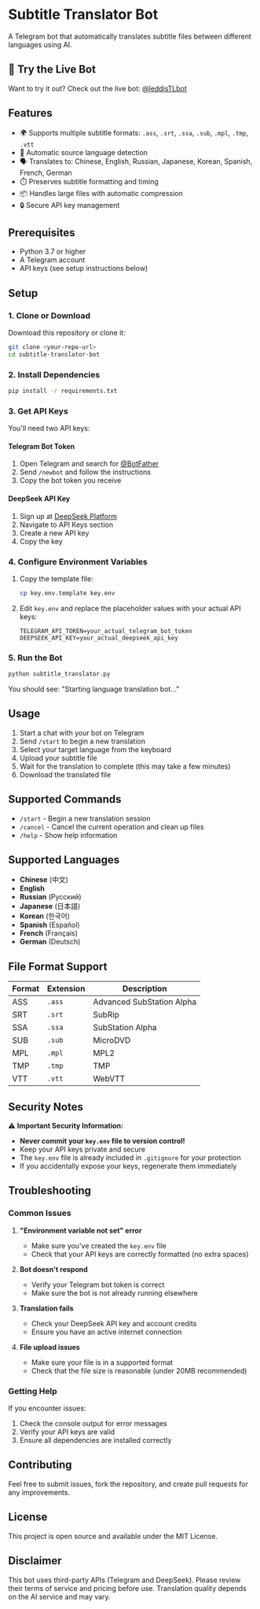 # Subtitle Translator Bot

A Telegram bot that automatically translates subtitle files between different languages using AI.

## 🤖 Try the Live Bot

Want to try it out? Check out the live bot: [@leddisTLbot](https://t.me/leddisTLbot)

## Features

- 🌍 Supports multiple subtitle formats: `.ass`, `.srt`, `.ssa`, `.sub`, `.mpl`, `.tmp`, `.vtt`
- 🤖 Automatic source language detection
- 🗣️ Translates to: Chinese, English, Russian, Japanese, Korean, Spanish, French, German
- ⏱️ Preserves subtitle formatting and timing
- 📦 Handles large files with automatic compression
- 🔒 Secure API key management

## Prerequisites

- Python 3.7 or higher
- A Telegram account
- API keys (see setup instructions below)

## Setup

### 1. Clone or Download

Download this repository or clone it:
```bash
git clone <your-repo-url>
cd subtitle-translator-bot
```

### 2. Install Dependencies

```bash
pip install -r requirements.txt
```

### 3. Get API Keys

You'll need two API keys:

#### Telegram Bot Token
1. Open Telegram and search for [@BotFather](https://t.me/botfather)
2. Send `/newbot` and follow the instructions
3. Copy the bot token you receive

#### DeepSeek API Key
1. Sign up at [DeepSeek Platform](https://platform.deepseek.com/)
2. Navigate to API Keys section
3. Create a new API key
4. Copy the key

### 4. Configure Environment Variables

1. Copy the template file:
   ```bash
   cp key.env.template key.env
   ```

2. Edit `key.env` and replace the placeholder values with your actual API keys:
   ```
   TELEGRAM_API_TOKEN=your_actual_telegram_bot_token
   DEEPSEEK_API_KEY=your_actual_deepseek_api_key
   ```

### 5. Run the Bot

```bash
python subtitle_translator.py
```

You should see: "Starting language translation bot..."

## Usage

1. Start a chat with your bot on Telegram
2. Send `/start` to begin a new translation
3. Select your target language from the keyboard
4. Upload your subtitle file
5. Wait for the translation to complete (this may take a few minutes)
6. Download the translated file

## Supported Commands

- `/start` - Begin a new translation session
- `/cancel` - Cancel the current operation and clean up files
- `/help` - Show help information

## Supported Languages

- **Chinese** (中文)
- **English**
- **Russian** (Русский)
- **Japanese** (日本語)
- **Korean** (한국어)
- **Spanish** (Español)
- **French** (Français)
- **German** (Deutsch)

## File Format Support

| Format | Extension | Description |
|--------|-----------|-------------|
| ASS | `.ass` | Advanced SubStation Alpha |
| SRT | `.srt` | SubRip |
| SSA | `.ssa` | SubStation Alpha |
| SUB | `.sub` | MicroDVD |
| MPL | `.mpl` | MPL2 |
| TMP | `.tmp` | TMP |
| VTT | `.vtt` | WebVTT |

## Security Notes

⚠️ **Important Security Information:**

- **Never commit your `key.env` file to version control!**
- Keep your API keys private and secure
- The `key.env` file is already included in `.gitignore` for your protection
- If you accidentally expose your keys, regenerate them immediately

## Troubleshooting

### Common Issues

1. **"Environment variable not set" error**
   - Make sure you've created the `key.env` file
   - Check that your API keys are correctly formatted (no extra spaces)

2. **Bot doesn't respond**
   - Verify your Telegram bot token is correct
   - Make sure the bot is not already running elsewhere

3. **Translation fails**
   - Check your DeepSeek API key and account credits
   - Ensure you have an active internet connection

4. **File upload issues**
   - Make sure your file is in a supported format
   - Check that the file size is reasonable (under 20MB recommended)

### Getting Help

If you encounter issues:
1. Check the console output for error messages
2. Verify your API keys are valid
3. Ensure all dependencies are installed correctly

## Contributing

Feel free to submit issues, fork the repository, and create pull requests for any improvements.

## License

This project is open source and available under the MIT License.

## Disclaimer

This bot uses third-party APIs (Telegram and DeepSeek). Please review their terms of service and pricing before use. Translation quality depends on the AI service and may vary. 
